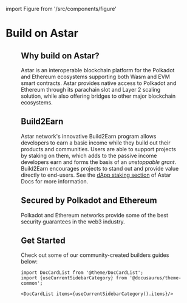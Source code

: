 import Figure from '/src/components/figure'

# Build on Astar

<Figure caption="Documentation of all the resources builders need in order to start testing, deploying and interacting with smart contracts on the Astar network" src={require('/docs/builder-guides/img/build.png').default} width="1200px" />

## Why build on Astar?

Astar is an interoperable blockchain platform for the Polkadot and Ethereum ecosystems supporting both Wasm and EVM smart contracts. Astar provides native access to Polkadot and Ethereum through its parachain slot and Layer 2 scaling solution, while also offering bridges to other major blockchain ecosystems.

## Build2Earn
Astar network's innovative Build2Earn program allows developers to earn a basic income while they build out their products and communities. Users are able to support projects by staking on them, which adds to the passive income developers earn and forms the basis of an *unstoppable grant*. Build2Earn encourages projects to stand out and provide value directly to end-users. See the [dApp staking section](https://docs.astar.network/docs/build/dapp-staking/) of Astar Docs for more information.

## Secured by Polkadot and Ethereum
Polkadot and Ethereum networks provide some of the best security guarantees in the web3 industry.

## Get Started

Check out some of our community-created builders guides below: 

```mdx-code-block
import DocCardList from '@theme/DocCardList';
import {useCurrentSidebarCategory} from '@docusaurus/theme-common';

<DocCardList items={useCurrentSidebarCategory().items}/>
```
